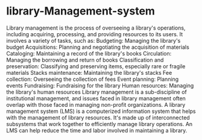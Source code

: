 # library-Management-system
Library management is the process of overseeing a library's operations, including acquiring, processing, and providing resources to its users. It involves a variety of tasks, such as: 
Budgeting: Managing the library's budget 
Acquisitions: Planning and negotiating the acquisition of materials 
Cataloging: Maintaining a record of the library's books 
Circulation: Managing the borrowing and return of books 
Classification and preservation: Classifying and preserving items, especially rare or fragile materials 
Stacks maintenance: Maintaining the library's stacks 
Fee collection: Overseeing the collection of fees 
Event planning: Planning events 
Fundraising: Fundraising for the library 
Human resources: Managing the library's human resources 
Library management is a sub-discipline of institutional management, and issues faced in library management often overlap with those faced in managing non-profit organizations. 
A library management system (LMS) is a computerized information system that helps with the management of library resources. It's made up of interconnected subsystems that work together to efficiently manage library operations. An LMS can help reduce the time and labor involved in maintaining a library. 
